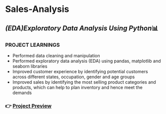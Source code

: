 # Sales-Analysis
## *(EDA)Exploratory Data Analysis Using Python*📊
###  **PROJECT LEARNINGS**

- Performed data cleaning and manipulation
- Performed exploratory data analysis (EDA) using
pandas, matplotlib and seaborn libraries
- Improved customer experience by identifying
potential customers across different states,
occupation, gender and age groups
- Improved sales by identifying the most selling
product categories and products, which can help
to plan inventory and hence meet the demands

### 👉 [Project Preview](https://colab.research.google.com/drive/1-7ngTiZagvcTNFohCstjx6EptqxPA4YO?usp=sharing)
